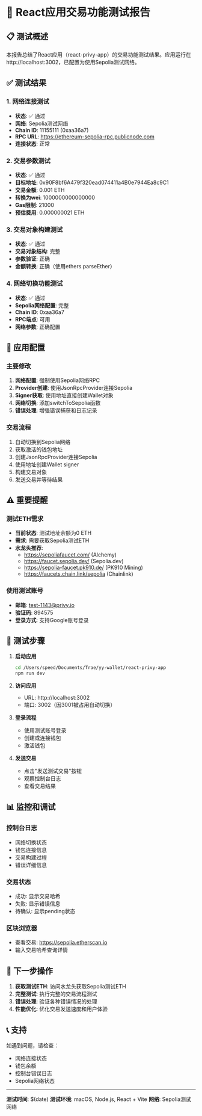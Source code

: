 # 🚀 React应用交易功能测试报告

## 📋 测试概述

本报告总结了React应用（react-privy-app）的交易功能测试结果。应用运行在 http://localhost:3002，已配置为使用Sepolia测试网络。

## ✅ 测试结果

### 1. 网络连接测试
- **状态**: ✅ 通过
- **网络**: Sepolia测试网络
- **Chain ID**: 11155111 (0xaa36a7)
- **RPC URL**: https://ethereum-sepolia-rpc.publicnode.com
- **连接状态**: 正常

### 2. 交易参数测试
- **状态**: ✅ 通过
- **目标地址**: 0x90F8bf6A479f320ead074411a4B0e7944Ea8c9C1
- **交易金额**: 0.001 ETH
- **转换为wei**: 1000000000000000
- **Gas限制**: 21000
- **预估费用**: 0.000000021 ETH

### 3. 交易对象构建测试
- **状态**: ✅ 通过
- **交易对象结构**: 完整
- **参数验证**: 正确
- **金额转换**: 正确（使用ethers.parseEther）

### 4. 网络切换功能测试
- **状态**: ✅ 通过
- **Sepolia网络配置**: 完整
- **Chain ID**: 0xaa36a7
- **RPC端点**: 可用
- **网络参数**: 正确配置

## 🔧 应用配置

### 主要修改
1. **网络配置**: 强制使用Sepolia网络RPC
2. **Provider创建**: 使用JsonRpcProvider连接Sepolia
3. **Signer获取**: 使用地址直接创建Wallet对象
4. **网络切换**: 添加switchToSepolia函数
5. **错误处理**: 增强错误捕获和日志记录

### 交易流程
1. 自动切换到Sepolia网络
2. 获取激活的钱包地址
3. 创建JsonRpcProvider连接Sepolia
4. 使用地址创建Wallet signer
5. 构建交易对象
6. 发送交易并等待结果

## ⚠️ 重要提醒

### 测试ETH需求
- **当前状态**: 测试地址余额为0 ETH
- **需求**: 需要获取Sepolia测试ETH
- **水龙头推荐**:
  - https://sepoliafaucet.com/ (Alchemy)
  - https://faucet.sepolia.dev/ (Sepolia.dev)
  - https://sepolia-faucet.pk910.de/ (PK910 Mining)
  - https://faucets.chain.link/sepolia (Chainlink)

### 使用测试账号
- **邮箱**: test-1143@privy.io
- **验证码**: 894575
- **登录方式**: 支持Google账号登录

## 🧪 测试步骤

1. **启动应用**
   ```bash
   cd /Users/speed/Documents/Trae/yy-wallet/react-privy-app
   npm run dev
   ```

2. **访问应用**
   - URL: http://localhost:3002
   - 端口: 3002（因3001被占用自动切换）

3. **登录流程**
   - 使用测试账号登录
   - 创建或连接钱包
   - 激活钱包

4. **发送交易**
   - 点击"发送测试交易"按钮
   - 观察控制台日志
   - 查看交易结果

## 📊 监控和调试

### 控制台日志
- 网络切换状态
- 钱包连接信息
- 交易构建过程
- 错误详细信息

### 交易状态
- 成功: 显示交易哈希
- 失败: 显示错误信息
- 待确认: 显示pending状态

### 区块浏览器
- 查看交易: https://sepolia.etherscan.io
- 输入交易哈希查询详情

## 🎯 下一步操作

1. **获取测试ETH**: 访问水龙头获取Sepolia测试ETH
2. **完整测试**: 执行完整的交易流程测试
3. **错误处理**: 验证各种错误情况的处理
4. **性能优化**: 优化交易发送速度和用户体验

## 📞 支持

如遇到问题，请检查：
- 网络连接状态
- 钱包余额
- 控制台错误日志
- Sepolia网络状态

---

**测试时间**: $(date)
**测试环境**: macOS, Node.js, React + Vite
**网络**: Sepolia测试网络